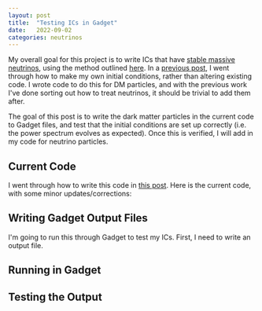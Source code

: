 ```yaml
---
layout: post
title:  "Testing ICs in Gadget"
date:   2022-09-02
categories: neutrinos
---
```


My overall goal for this project is to write ICs that have <a href="https://ndrakos.github.io/blog/neutrinos/Neutrino_ICs_Background/">stable massive neutrinos</a>, using the method outlined <a href="https://ndrakos.github.io/blog/neutrinos/Neutrino_IC_Method_Overview/">here</a>. In a <a href="https://ndrakos.github.io/blog/neutrinos/Writing_my_own_IC_Code/"> previous post</a>, I went through how to make my own initial conditions, rather than altering existing code. I wrote code to do this for DM particles, and with the previous work I've done sorting out how to treat neutrinos, it should be trivial to add them after.

The goal of this post is to write the dark matter particles in the current code to Gadget files, and test that the initial conditions are set up correctly (i.e. the power spectrum evolves as expected). Once this is verified, I will add in my code for neutrino particles.

## Current Code

I went through how to write this code in <a href="https://ndrakos.github.io/blog/neutrinos/Writing_my_own_IC_Code/">this post</a>. Here is the current code, with some minor updates/corrections:

<object width="500" height="200" type="text/plain" data="{{site.baseurl}}/assets/files/IC_Code.txt" border="0" >
</object>


## Writing Gadget Output Files

I'm going to run this through Gadget to test my ICs. First, I need to write an output file. 


## Running in Gadget

## Testing the Output
